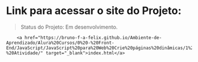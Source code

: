 <h1>Link para acessar o site do Projeto: </h1>

> Status do Projeto: Em desenvolvimento.

```
    <a href="https://bruno-f-a-felix.github.io/Ambiente-de-Aprendizado/Alura%20Cursos/0%20-%20Front-End/JavaScript/JavaScript%20para%20Web%20Crie%20páginas%20dinâmicas/1%20-%20Atividade/" target="_blank">index.html</a>
```
